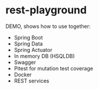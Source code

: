 # rest-playground
DEMO, shows how to use together:
- Spring Boot
- Spring Data
- Spring Actuator
- In memory DB (HSQLDB)
- Swagger
- Pitest for mutation test coverage
- Docker
- REST services
